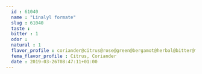 ```yaml
---
  id : 61040
  name : "Linalyl formate"
  slug : 61040
  taste : 
  bitter : 1
  odor : 
  natural : 1
  flavor_profile : coriander@citrus@rose@green@bergamot@herbal@bitter@fruity
  fema_flavor_profile : Citrus, Coriander
  date : 2019-03-26T08:47:11+01:00
---
```



